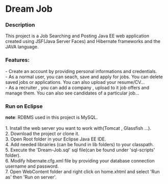 <h1>Dream Job</h1>

<h3>Description</h3>
This project is a Job Searching and Posting Java EE web application created using JSF(Java Server Faces) and Hibernate frameworks and the JAVA language.
<h3>Features:</h3>
- Create an account by providing personal informations and credentials.<br/>
- As a normal user, you can seach, save and apply for jobs. You can delete saved jobs or applications. You can also upload your resume/CV...<br/>
- As a recruiter , you can add a company , upload to it job offers and manage them. You can also see candidates of a particular job...
<h3>Run on Eclipse</h3>
<b>note</b>: RDBMS used in this project is MySQL.<br/><br/>
1. Install the web server you want to work with(Tomcat , Glassfish ...).<br/>
2. Download the project or clone it.<br/>
3. Open Root folder in your Eclipse Java EE IDE.<br/>
4. Add needed librairies (can be found in lib folders) to your classpath.<br/>
5. Execute the 'Dream-Job.sql' sql file(can be found under 'sql-scripts' folder).<br/>
6. Modify hibernate.cfg.xml file by providing your database connection username and password.<br/>
7. Open WebContent folder and right click on home.xhtml and select 'Run as' then 'Run on server'.
